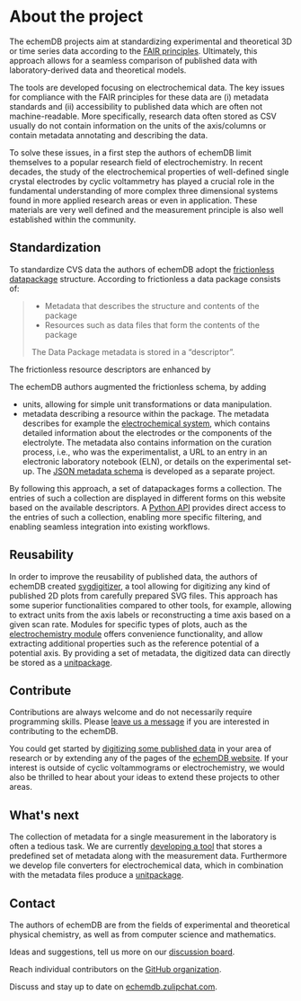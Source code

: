 # About the project

The echemDB projects aim at standardizing experimental and theoretical 3D or time series data
according to the [FAIR principles](https://www.go-fair.org/fair-principles/).
Ultimately, this approach allows for a seamless comparison of published data
with laboratory-derived data and theoretical models.

The tools are developed focusing on electrochemical data.
The key issues for compliance with the FAIR principles for these data
are (i) metadata standards and (ii) accessibility to published data
which are often not machine-readable. More specifically, research data often stored as CSV
usually do not contain information on the units of the axis/columns or contain metadata annotating
and describing the data.

To solve these issues, in a first step the authors of echemDB limit themselves to a popular research
field of electrochemistry. In recent decades, the study
of the electrochemical properties of well-defined single crystal electrodes by
cyclic voltammetry has played a crucial role in the fundamental understanding of more
complex three dimensional systems found in more applied research areas or even in application.
These materials are very well defined and the measurement principle is also well established
within the community.

## Standardization

To standardize CVS data the authors of echemDB adopt
the [frictionless datapackage](https://specs.frictionlessdata.io/data-package/#introduction)
structure.
According to frictionless a data package consists of:

> * Metadata that describes the structure and contents of the package
> * Resources such as data files that form the contents of the package
>
> The Data Package metadata is stored in a “descriptor”.

The frictionless resource descriptors are enhanced by

The echemDB authors augmented the frictionless schema, by adding

* units, allowing for simple unit transformations or data manipulation.
* metadata describing a resource within the package.
The metadata describes for example the [electrochemical system](https://github.com/echemdb/metadata-schema/blob/main/examples/objects/system.yaml),
which contains detailed information about the electrodes
or the components of the electrolyte. The metadata also contains information
on the curation process, i.e., who was the experimentalist,
a URL to an entry in an electronic laboratory notebook (ELN), or details on the experimental set-up.
The [JSON metadata schema](https://github.com/echemdb/metadata-schema) is developed
as a separate project.

By following this approach, a set of datapackages forms a collection.
The entries of such a collection are displayed in different forms on this
website based on the available descriptors.
A [Python API](https://echemdb.github.io/unitpackage/) provides direct access
to the entries of such a collection, enabling more specific filtering,
and enabling seamless integration into existing workflows.

## Reusability

In order to improve the reusability of published data, the authors of echemDB created
[svgdigitizer](https://echemdb.github.io/svgdigitizer/), a tool allowing for
digitizing any kind of published 2D plots from carefully prepared SVG files.
This approach has some superior functionalities compared to other tools, for example,
allowing to extract units from the axis labels or reconstructing a time axis based on a given scan rate.
Modules for specific types of plots, auch as the [electrochemistry module](https://echemdb.github.io/svgdigitizer/workflow.html)
offers convenience functionality, and allow extracting additional properties such as the reference potential of a potential axis.
By providing a set of metadata, the digitized data can directly be stored as a [unitpackage](https://echemdb.github.io/unitpackage/).

## Contribute

Contributions are always welcome and do not necessarily require programming skills.
Please [leave us a message](https://github.com/orgs/echemdb/discussions)
if you are interested in contributing to the echemDB.

You could get started by [digitizing some published data](https://echemdb.github.io/svgdigitizer/workflow.html)
in your area of research or by extending any of the pages of the [echemDB website](https://echemdb.github.io/website/).
If your interest is outside of cyclic voltammograms or electrochemistry,
we would also be thrilled to hear about your ideas to extend these projects to other areas.

## What's next

The collection of metadata for a single measurement in the laboratory is often a tedious task.
We are currently [developing a tool](https://github.com/echemdb/autotag-metadata)
that stores a predefined set of metadata along with the measurement data.
Furthermore we develop file converters for electrochemical data,
which in combination with the metadata files produce a [unitpackage](https://echemdb.github.io/unitpackage/).

## Contact

The authors of echemDB are from the fields of experimental and theoretical physical chemistry,
as well as from computer science and mathematics.

Ideas and suggestions, tell us more on our [discussion board](https://github.com/orgs/echemdb/discussions).

Reach individual contributors on the [GitHub organization](https://github.com/echemdb).

Discuss and stay up to date on [echemdb.zulipchat.com](https://echemdb.zulipchat.com).
